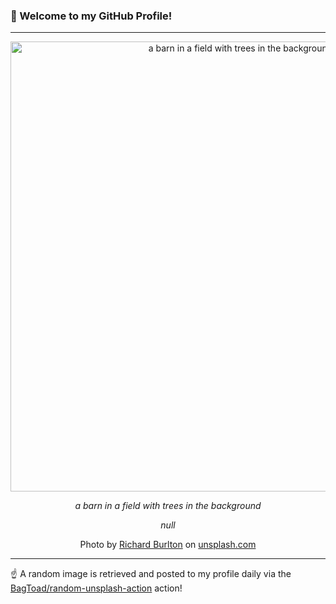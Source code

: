 ### 👋 Welcome to my GitHub Profile!

----

<div align="center">
  <img width="720" src="https://images.unsplash.com/photo-1696267168585-66e714d82a48?crop=entropy&cs=tinysrgb&fit=max&fm=jpg&ixid=M3w1NTI0OTR8MHwxfHJhbmRvbXx8fHx8fHx8fDE3NTIxMjgxNzB8&ixlib=rb-4.1.0&q=80&w=1080" alt="a barn in a field with trees in the background">
  
  <em>a barn in a field with trees in the background</em>
  
  <em>null</em>
  
  Photo by [Richard Burlton](null) on [unsplash.com](https://unsplash.com/)
</div>

----

☝️ A random image is retrieved and posted to my profile daily via the [BagToad/random-unsplash-action](https://github.com/BagToad/random-unsplash-action) action!

